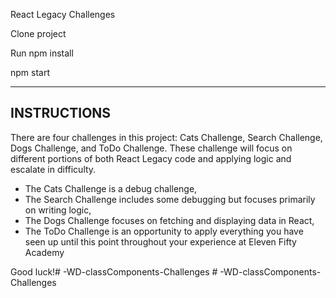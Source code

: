 React Legacy Challenges

Clone project

Run npm install

npm start

******************************

INSTRUCTIONS
------------

There are four challenges in this project: Cats Challenge, Search Challenge, Dogs Challenge, and ToDo Challenge. These challenge will focus on different portions of both React Legacy code and applying logic and escalate in difficulty.

 - The Cats Challenge is a debug challenge,
 - The Search Challenge includes some debugging but focuses primarily on writing logic,
 - The Dogs Challenge focuses on fetching and displaying data in React,
 - The ToDo Challenge is an opportunity to apply everything you have seen up until this point throughout your experience at Eleven Fifty Academy

Good luck!#   - W D - c l a s s C o m p o n e n t s - C h a l l e n g e s  
 #   - W D - c l a s s C o m p o n e n t s - C h a l l e n g e s  
 